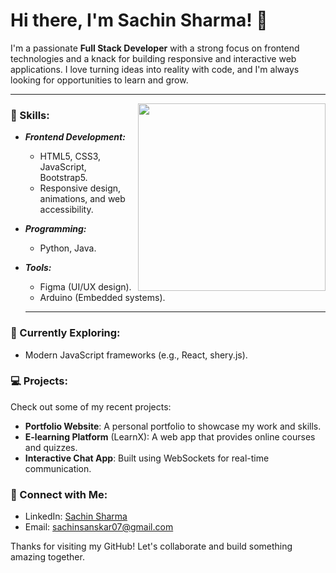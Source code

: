# Hi there, I'm Sachin Sharma! 👋


I'm a passionate **Full Stack Developer** with a strong focus on frontend technologies and a knack for building responsive and interactive web applications. I love turning ideas into reality with code, and I'm always looking for opportunities to learn and grow.

<hr>

<img align="right" src="https://camo.githubusercontent.com/bc425a5c4e99161dca81a32820bad4d14290d90de6308f16eb8e1d904526f5ab/68747470733a2f2f6d656469612e6c6963646e2e636f6d2f646d732f696d6167652f44353631324151474f6d77664945356d6c57412f61727469636c652d636f7665725f696d6167652d736872696e6b5f3732305f313238302f302f313637343631373934373232383f653d3231343734383336343726763d6265746126743d4654555f697351365659665635445f7565464850577654385a716744654a47337972384d69386c70666b30" width="300" />

### 🚀 Skills:

- ***Frontend Development:***
  - HTML5, CSS3, JavaScript, Bootstrap5.
  - Responsive design, animations, and web accessibility.
     <br> 
- ***Programming:***
  - Python, Java.
    <br>
- ***Tools:***
  
  - Figma (UI/UX design).
  - Arduino (Embedded systems).
  <hr>
  
### 🌱 Currently Exploring:
- Modern JavaScript frameworks (e.g., React, shery.js).


### 💻 Projects:
Check out some of my recent projects:
- **Portfolio Website**: A personal portfolio to showcase my work and skills.
- **E-learning Platform** (LearnX): A web app that provides online courses and quizzes.
- **Interactive Chat App**: Built using WebSockets for real-time communication.

### 🔗 Connect with Me:
- LinkedIn: <a href="https://www.linkedin.com/in/sachin-sharma-a-419b66259/" target=_blank>Sachin Sharma</a>
- Email: sachinsanskar07@gmail.com

Thanks for visiting my GitHub! Let's collaborate and build something amazing together.
